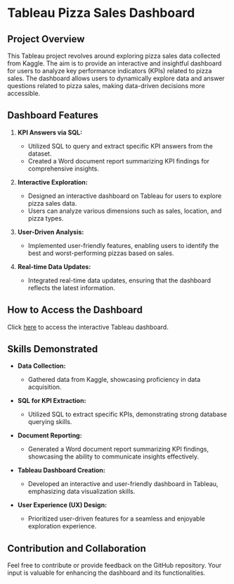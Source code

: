 # Tableau Pizza Sales Dashboard

## Project Overview

This Tableau project revolves around exploring pizza sales data collected from Kaggle. The aim is to provide an interactive and insightful dashboard for users to analyze key performance indicators (KPIs) related to pizza sales. The dashboard allows users to dynamically explore data and answer questions related to pizza sales, making data-driven decisions more accessible.

## Dashboard Features

1. **KPI Answers via SQL:**
   - Utilized SQL to query and extract specific KPI answers from the dataset.
   - Created a Word document report summarizing KPI findings for comprehensive insights.

2. **Interactive Exploration:**
   - Designed an interactive dashboard on Tableau for users to explore pizza sales data.
   - Users can analyze various dimensions such as sales, location, and pizza types.

3. **User-Driven Analysis:**
   - Implemented user-friendly features, enabling users to identify the best and worst-performing pizzas based on sales.

4. **Real-time Data Updates:**
   - Integrated real-time data updates, ensuring that the dashboard reflects the latest information.

## How to Access the Dashboard

Click [here](https://public.tableau.com/app/profile/ehsan.nabatchian/viz/PizzaSalesReport_16980129214530/Home) to access the interactive Tableau dashboard.

## Skills Demonstrated

- **Data Collection:**
  - Gathered data from Kaggle, showcasing proficiency in data acquisition.

- **SQL for KPI Extraction:**
  - Utilized SQL to extract specific KPIs, demonstrating strong database querying skills.

- **Document Reporting:**
  - Generated a Word document report summarizing KPI findings, showcasing the ability to communicate insights effectively.

- **Tableau Dashboard Creation:**
  - Developed an interactive and user-friendly dashboard in Tableau, emphasizing data visualization skills.

- **User Experience (UX) Design:**
  - Prioritized user-driven features for a seamless and enjoyable exploration experience.

## Contribution and Collaboration

Feel free to contribute or provide feedback on the GitHub repository. Your input is valuable for enhancing the dashboard and its functionalities.

